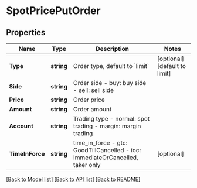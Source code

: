 # SpotPricePutOrder

## Properties

Name | Type | Description | Notes
------------ | ------------- | ------------- | -------------
**Type** | **string** | Order type, default to &#x60;limit&#x60; | [optional] [default to limit]
**Side** | **string** | Order side  - buy: buy side - sell: sell side | 
**Price** | **string** | Order price | 
**Amount** | **string** | Order amount | 
**Account** | **string** | Trading type  - normal: spot trading - margin: margin trading | 
**TimeInForce** | **string** | time_in_force  - gtc: GoodTillCancelled - ioc: ImmediateOrCancelled, taker only  | [optional] 

[[Back to Model list]](../README.md#documentation-for-models) [[Back to API list]](../README.md#documentation-for-api-endpoints) [[Back to README]](../README.md)


